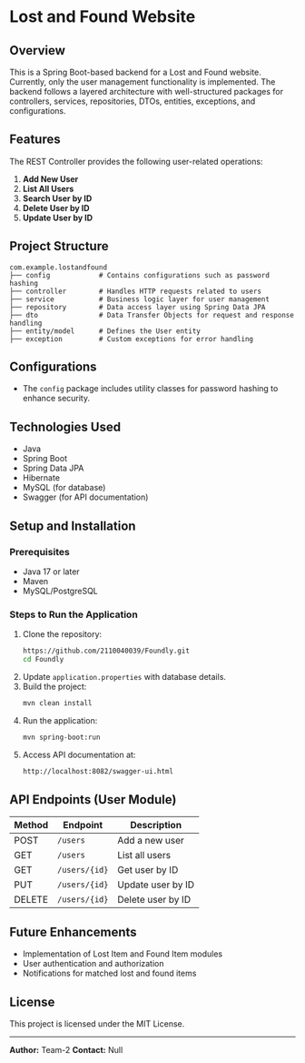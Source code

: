 # Lost and Found Website 

## Overview
This is a Spring Boot-based backend for a Lost and Found website. Currently, only the user management functionality is implemented. The backend follows a layered architecture with well-structured packages for controllers, services, repositories, DTOs, entities, exceptions, and configurations.

## Features
The REST Controller provides the following user-related operations:

1. **Add New User**
2. **List All Users**
3. **Search User by ID**
4. **Delete User by ID**
5. **Update User by ID**

## Project Structure
```
com.example.lostandfound
├── config            # Contains configurations such as password hashing
├── controller        # Handles HTTP requests related to users
├── service           # Business logic layer for user management
├── repository        # Data access layer using Spring Data JPA
├── dto               # Data Transfer Objects for request and response handling
├── entity/model      # Defines the User entity
├── exception         # Custom exceptions for error handling
```

## Configurations
- The `config` package includes utility classes for password hashing to enhance security.

## Technologies Used
- Java
- Spring Boot
- Spring Data JPA
- Hibernate
- MySQL (for database)
- Swagger (for API documentation)

## Setup and Installation
### Prerequisites
- Java 17 or later
- Maven
- MySQL/PostgreSQL

### Steps to Run the Application
1. Clone the repository:
   ```sh
   https://github.com/2110040039/Foundly.git
   cd Foundly
   ```
2. Update `application.properties` with database details.
3. Build the project:
   ```sh
   mvn clean install
   ```
4. Run the application:
   ```sh
   mvn spring-boot:run
   ```
5. Access API documentation at:
   ```sh
   http://localhost:8082/swagger-ui.html
   ```

## API Endpoints (User Module)
| Method | Endpoint | Description |
|--------|---------|-------------|
| POST | `/users` | Add a new user |
| GET | `/users` | List all users |
| GET | `/users/{id}` | Get user by ID |
| PUT | `/users/{id}` | Update user by ID |
| DELETE | `/users/{id}` | Delete user by ID |

## Future Enhancements
- Implementation of Lost Item and Found Item modules
- User authentication and authorization
- Notifications for matched lost and found items

## License
This project is licensed under the MIT License.

---
**Author:** Team-2
**Contact:** Null

